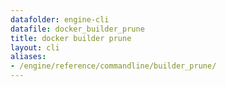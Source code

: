 ```yaml
---
datafolder: engine-cli
datafile: docker_builder_prune
title: docker builder prune
layout: cli
aliases:
- /engine/reference/commandline/builder_prune/
---
```


<!--
This page is automatically generated from Docker's source code. If you want to
suggest a change to the text that appears here, open a ticket or pull request
in the source repository on GitHub:

https://github.com/docker/cli
-->
